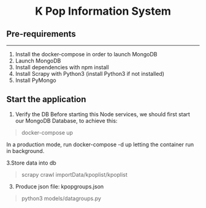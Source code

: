 <h1 align="center">K Pop Information System</h1>


## Pre-requirements
---

1. Install the docker-compose in order to launch MongoDB
2. Launch MongoDB
3. Install dependencies with npm install
4. Install Scrapy with Python3 (install Python3 if not installed)
6. Install PyMongo

## Start the application 

1. Verify the DB
Before starting this Node services, we should first start our MongoDB Database, to achieve this:
                
> docker-compose up

In a production mode, run docker-compose -d up letting the container run in background. 

3.Store data into db

>scrapy crawl importData/kpoplist/kpoplist

3. Produce json file: kpopgroups.json

>python3 models/datagroups.py


